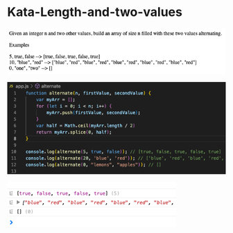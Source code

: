 # Kata-Length-and-two-values

![screen image](pic.png)

![code image](code.png)

![console image](con.png)